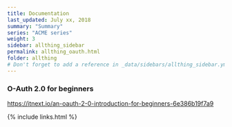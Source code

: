 ```yaml
---
title: Documentation 
last_updated: July xx, 2018
summary: "Summary"
series: "ACME series"
weight: 3
sidebar: allthing_sidebar
permalink: allthing_oauth.html
folder: allthing
# Don't forget to add a reference in _data/sidebars/allthing_sidebar.yml and/or _data/topnav.yml 
---
```


### O-Auth 2.0 for beginners
https://itnext.io/an-oauth-2-0-introduction-for-beginners-6e386b19f7a9

{% include links.html %}
